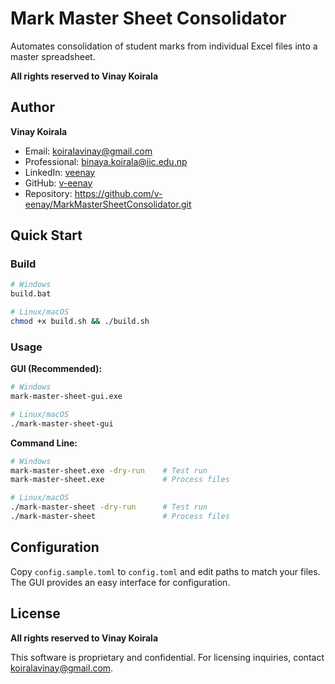 # Mark Master Sheet Consolidator

Automates consolidation of student marks from individual Excel files into a master spreadsheet.

**All rights reserved to Vinay Koirala**

## Author

**Vinay Koirala**
- Email: koiralavinay@gmail.com
- Professional: binaya.koirala@iic.edu.np
- LinkedIn: [veenay](https://linkedin.com/in/veenay)
- GitHub: [v-eenay](https://github.com/v-eenay)
- Repository: https://github.com/v-eenay/MarkMasterSheetConsolidator.git

## Quick Start

### Build
```bash
# Windows
build.bat

# Linux/macOS
chmod +x build.sh && ./build.sh
```

### Usage

**GUI (Recommended):**
```bash
# Windows
mark-master-sheet-gui.exe

# Linux/macOS
./mark-master-sheet-gui
```

**Command Line:**
```bash
# Windows
mark-master-sheet.exe -dry-run    # Test run
mark-master-sheet.exe             # Process files

# Linux/macOS
./mark-master-sheet -dry-run      # Test run
./mark-master-sheet               # Process files
```

## Configuration

Copy `config.sample.toml` to `config.toml` and edit paths to match your files. The GUI provides an easy interface for configuration.

## License

**All rights reserved to Vinay Koirala**

This software is proprietary and confidential. For licensing inquiries, contact koiralavinay@gmail.com.

